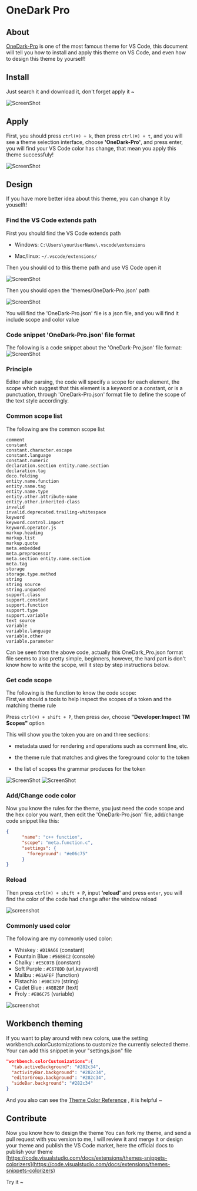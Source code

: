# OneDark Pro 

## About
[OneDark-Pro](https://marketplace.visualstudio.com/items?itemName=zhuangtongfa.Material-theme) is one of the most famous theme for VS Code, this document will tell you how to install and apply this theme on VS Code, and even how to design this theme by yourself! 

## Install
Just search it and download it, don't forget apply it ~

![ScreenShot](https://raw.githubusercontent.com/Binaryify/OneDark-Pro/master/static/screenshot3.png)

## Apply
First, you should press `ctrl(⌘) + k`, then press `ctrl(⌘) + t`, and you will see a theme selection interface, choose **'OneDark-Pro'**, and press enter, you will find your VS Code color has change, that mean you apply this theme successfuly!

![ScreenShot](https://raw.githubusercontent.com/Binaryify/OneDark-Pro/master/static/screenshot4.png)

## Design 
If you have more better idea about this theme, you can change it by youselft!  
### Find the VS Code extends path 
First you should find the VS Code extends path  
- Windows:
`C:\Users\yourUserName\.vscode\extensions`  

- Mac/linux:
`~/.vscode/extensions/`

Then you should cd to this theme path and use VS Code open it

![ScreenShot](https://raw.githubusercontent.com/Binaryify/OneDark-Pro/master/static/screenshot5.png)

Then you should open the 'themes/OneDark-Pro.json' path

![ScreenShot](https://raw.githubusercontent.com/Binaryify/OneDark-Pro/master/static/screenshot6.png)

You will find the 'OneDark-Pro.json' file is a json file, and you will find it include scope and color value  

### Code snippet 'OneDark-Pro.json' file format 
The following is a code snippet about the 'OneDark-Pro.json' file format:
![ScreenShot](https://raw.githubusercontent.com/Binaryify/OneDark-Pro/master/static/screenshot7.png)

### Principle
Editor after parsing, the code will specify a scope for each element, the scope which suggest that this element is a keyword or a constant, or is a punctuation, through 'OneDark-Pro.json' format file to define the scope of the text style accordingly.

### Common scope list

The following are the common scope list

```
comment
constant
constant.character.escape
constant.language
constant.numeric
declaration.section entity.name.section
declaration.tag
deco.folding
entity.name.function
entity.name.tag
entity.name.type
entity.other.attribute-name
entity.other.inherited-class
invalid
invalid.deprecated.trailing-whitespace
keyword
keyword.control.import
keyword.operator.js
markup.heading
markup.list
markup.quote
meta.embedded
meta.preprocessor
meta.section entity.name.section
meta.tag
storage
storage.type.method
string
string source
string.unquoted
support.class
support.constant
support.function
support.type
support.variable
text source
variable
variable.language
variable.other
variable.parameter
```

Can be seen from the above code, actually this OneDark_Pro.json format file seems to also pretty simple, beginners, however, the hard part is don't know how to write the scope, will it step by step instructions below.


### Get code scope
The following is the function to know the code scope:  
First,we should a tools to help inspect the scopes of a token and the matching theme rule  

Press `ctrl(⌘) + shift + P`, then press `dev`, choose **"Developer:Inspect TM Scopes"** option  

This will show you the token you are on and three sections:

- metadata used for rendering and operations such as comment line, etc.  

- the theme rule that matches and gives the foreground color to the token  

- the list of scopes the grammar produces for the token  

![ScreenShot](https://raw.githubusercontent.com/Binaryify/OneDark-Pro/master/static/screenshot8.png)
![ScreenShot](https://raw.githubusercontent.com/Binaryify/OneDark-Pro/master/static/screenshot9.png)

### Add/Change code color
Now you know the rules for the theme, you just need the code scope and the hex color you want, then edit the 'OneDark-Pro.json' file, add/change code snippet like this:

```json
{
      "name": "c++ function",
      "scope": "meta.function.c",
      "settings": {
        "foreground": "#e06c75"
      }
}
```
### Reload
Then press `ctrl(⌘) + shift + P`, input **'reload'** and press `enter`, you will find the color of the code had change after the window reload

![screenshot](https://raw.githubusercontent.com/Binaryify/OneDark-Pro/master/static/screenshot13.png)

### Commonly used color
The following are my commonly used color:
- Whiskey : `#D19A66` (constant)
- Fountain Blue : `#56B6C2` (console)
- Chalky : `#E5C07B` (constant)
- Soft Purple : `#C678DD` (url,keyword)
- Malibu : `#61AFEF` (function)
- Pistachio : `#98C379` (string)
- Cadet Blue : `#ABB2BF` (text)
- Froly : `#E06C75` (variable)

![screenshot](https://raw.githubusercontent.com/Binaryify/OneDark-Pro/master/static/screenshot10.png)

## Workbench theming
If you want to play around with new colors, use the setting workbench.colorCustomizations to customize the currently selected theme.
Your can add this snippet in your "settings.json" file   
```json
"workbench.colorCustomizations":{
  "tab.activeBackground": "#282c34",
  "activityBar.background": "#282c34",
  "editorGroup.background": "#282c34",
  "sideBar.background": "#282c34"
}
```

And you also can see the [Theme Color Reference](https://code.visualstudio.com/docs/getstarted/theme-color-reference) , it is helpful ~

## Contribute
Now you know how to design the theme
You can fork my theme, and send a pull request with you version to me, I will review it and merge it or design your theme and publish the VS Code market, here the official docs to publish your theme [https://code.visualstudio.com/docs/extensions/themes-snippets-colorizers](https://code.visualstudio.com/docs/extensions/themes-snippets-colorizers)  





Try it ~